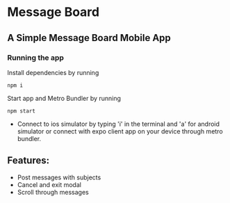 # Message Board 

## A Simple Message Board Mobile App

### Running the app
Install dependencies by running
```
npm i
```
Start app and Metro Bundler by running
```
npm start
```
- Connect to ios simulator by typing 'i' in the terminal and 'a' for android simulator or connect with expo client app on your device through metro bundler.
## Features:
- Post messages with subjects
- Cancel and exit modal
- Scroll through messages
